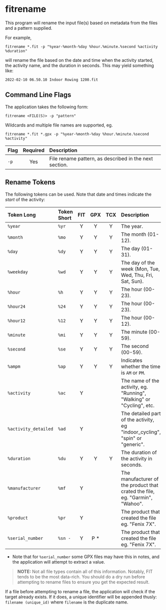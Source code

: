# fitrename

This program will rename the input file(s) based on metadata from the files and a pattern supplied.

For example,

`fitrename *.fit -p "%year-%month-%day %hour.%minute.%second %activity %duration"`

will rename the file based on the date and time when the activity started, the activity name, and the duration in seconds. This may yield something like:

`2022-02-10 06.50.10 Indoor Rowing 1200.fit`

## Command Line Flags

The application takes the following form:

`fitrename <FILE(S)> -p "pattern"`

Wildcards and multiple file names are supported, eg.

`fitrename *.fit *.gpx -p "%year-%month-%day %hour.%minute.%second %activity"`

|Flag|Required|Description |
|:---|:------:|:----------|
`-p`|Yes|File rename pattern, as described in the next section.

## Rename Tokens

The following tokens can be used. Note that date and times indicate the *start* of the activity:

|Token Long|Token Short|FIT|GPX|TCX|Description|
|:----|:----|:---:|:---:|:---:|:----------|
`%year`|`%yr`|Y|Y|Y|The year.
`%month`|`%mo`|Y|Y|Y|The month (01-12).
`%day`|`%dy`|Y|Y|Y|The day (01-31).
`%weekday`|`%wd`|Y|Y|Y|The day of the week (Mon, Tue, Wed, Thu, Fri, Sat, Sun).
`%hour`|`%h`|Y|Y|Y|The hour (00-23).
`%hour24`|`%24`|Y|Y|Y|The hour (00-23).
`%hour12`|`%12`|Y|Y|Y|The hour (00-12).
`%minute`|`%mi`|Y|Y|Y|The minute (00-59).
`%second`|`%se`|Y|Y|Y|The second (00-59).
`%ampm`|`%ap`|Y|Y|Y|Indicates whether the time is `AM` or `PM`.
`%activity`|`%ac`|Y| | |The name of the activity, eg. "Running", "Walking" or "Cycling", etc.
`%activity_detailed`|`%ad`|Y| | |The detailed part of the activity, eg "indoor_cycling", "spin" or "generic".
`%duration`|`%du`|Y|Y|Y|The duration of the activity in seconds.
`%manufacturer`|`%mf`|Y| | |The manufacturer of the product that crated the file, eg. "Garmin", "Wahoo".
`%product`|`%pr`|Y| | |The product that created the file eg. "Fenix 7X".
`%serial_number`|`%sn -`|Y|P *| |The product that created the file eg. "Fenix 7X".

* Note that for `%serial_number` some GPX files may have this in notes, and the application will attempt to extract a value.

> **NOTE:** Not all file types contain all of this information. Notably, FIT tends to be the most data-rich. You should do a dry run before attempting to rename files to ensure you get the expected result.

If a file before attempting to rename a file, the application will check if the target already exists. If it does, a unique identifier will be appended thusly: `filename (unique_id)` where `filename` is the duplicate name.
